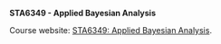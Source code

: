 **STA6349 - Applied Bayesian Analysis**

Course website: [STA6349: Applied Bayesian Analysis](https://samanthaseals.github.io/STA6349).